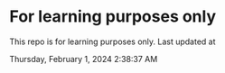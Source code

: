 # For learning purposes only
This repo is for learning purposes only.
Last updated at

Thursday, February 1, 2024 2:38:37 AM

